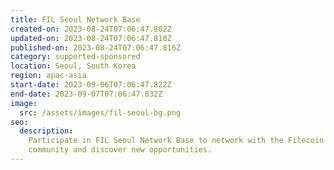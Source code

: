 ```yaml
---
title: FIL Seoul Network Base
created-on: 2023-08-24T07:06:47.802Z
updated-on: 2023-08-24T07:06:47.810Z
published-on: 2023-08-24T07:06:47.816Z
category: supported-sponsored
location: Seoul, South Korea
region: apac-asia
start-date: 2023-09-06T07:06:47.822Z
end-date: 2023-09-07T07:06:47.832Z
image:
  src: /assets/images/fil-seoul-bg.png
seo:
  description:
    Participate in FIL Seoul Network Base to network with the Filecoin
    community and discover new opportunities.
---
```

